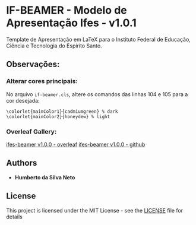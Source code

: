 # IF-BEAMER - Modelo de Apresentação Ifes - v1.0.1

Template de Apresentação em LaTeX para o Instituto Federal de Educação, Ciência e Tecnologia do Espírito Santo.

## Observações:

### Alterar cores principais:

No arquivo `if-beamer.cls`, altere os comandos das linhas 104 e 105 para a cor desejada:
```
\colorlet{mainColor1}{cadmiumgreen} % dark
\colorlet{mainColor2}{honeydew} % light
```

### Overleaf Gallery:

[ifes-beamer v1.0.0 - overleaf](https://www.overleaf.com/latex/templates/presentation-template/fzswgwtncpcg)
[ifes-beamer v1.0.0 - github](https://github.com/hsneto/ifes-beamer)

## Authors

* **Humberto da Silva Neto**

## License

This project is licensed under the MIT License - see the [LICENSE](https://github.com/hsneto/if-beamer/blob/master/LICENSE) file for details
